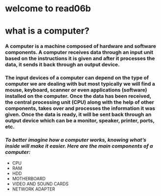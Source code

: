 # welcome to read06b

# what is a computer?
### A computer is a machine composed of hardware and software components. A computer receives data through an input unit based on the instructions it is given and after it processes the data, it sends it back through an output device.
### The input devices of a computer can depend on the type of computer we are dealing with but most typically we will find a mouse, keyboard, scanner or even applications (software) installed on the computer. Once the data has been received, the central processing unit (CPU) along with the help of other components, takes over and processes the information it was given. Once the data is ready, it will be sent back through an output device which can be a monitor, speaker, printer, ports, etc.


### *To better imagine how a computer works, knowing what’s inside will make it easier. Here are the main components of a computer:*
- CPU 
- RAM 
- HDD 
- MOTHERBOARD 
- VIDEO AND SOUND CARDS
- NETWORK ADAPTER
